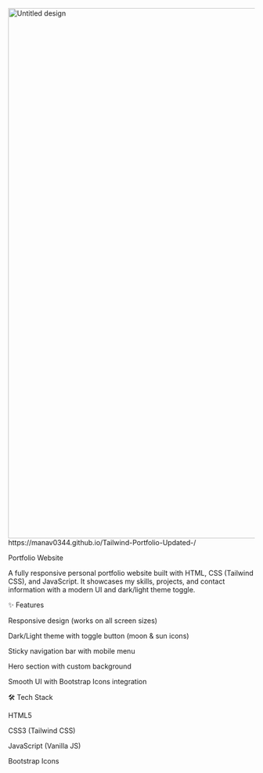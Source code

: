 <img width="1080" height="1080" alt="Untitled design" src="https://github.com/user-attachments/assets/1a289b41-8b04-4b07-b82d-68a30258942e" />
 https://manav0344.github.io/Tailwind-Portfolio-Updated-/

Portfolio Website

A fully responsive personal portfolio website built with HTML, CSS (Tailwind CSS), and JavaScript.
It showcases my skills, projects, and contact information with a modern UI and dark/light theme toggle.

✨ Features

Responsive design (works on all screen sizes)

Dark/Light theme with toggle button (moon & sun icons)

Sticky navigation bar with mobile menu

Hero section with custom background

Smooth UI with Bootstrap Icons integration

🛠️ Tech Stack

HTML5

CSS3 (Tailwind CSS)

JavaScript (Vanilla JS)

Bootstrap Icons
